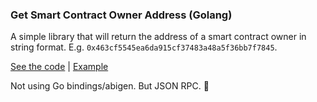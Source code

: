 ### Get Smart Contract Owner Address (Golang)

A simple library that will return the address of a smart contract owner in string format. E.g. `0x463cf5545ea6da915cf37483a48a5f36bb7f7845`.

[See the code](zcontractowner/zcontractowner.go) | [Example](main.go)

Not using Go bindings/abigen. But JSON RPC. :rocket:
